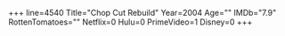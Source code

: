 +++
line=4540
Title="Chop Cut Rebuild"
Year=2004
Age=""
IMDb="7.9"
RottenTomatoes=""
Netflix=0
Hulu=0
PrimeVideo=1
Disney=0
+++

